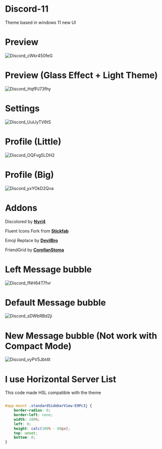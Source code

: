 # Discord-11
Theme based in windows 11 new UI

# Preview
![Discord_cWkr450feG](https://user-images.githubusercontent.com/79029257/174322739-eb0cd7da-0a46-4998-a22b-2fe4a164499c.png)

# Preview (Glass Effect + Light Theme)
![Discord_HqfPJ73fhy](https://user-images.githubusercontent.com/79029257/174323411-3667e16d-9192-4e64-8775-e52d78095b17.png)

# Settings
![Discord_UulJyTV6tS](https://user-images.githubusercontent.com/79029257/174322848-0c175f8d-906d-4496-a6ff-f0dd904c76ec.png)

# Profile (Little)
![Discord_OQFvg5LDH2](https://user-images.githubusercontent.com/79029257/160949252-ddb250b0-3a0c-4660-83f2-2cb676ebf1d9.png)

# Profile (Big)
![Discord_yxYOkD2Qva](https://user-images.githubusercontent.com/79029257/160949269-3d847d86-928a-4198-b474-3a17262a23a9.png)

# Addons
Discolored by **[Nyri4](https://github.com/NYRI4/Discolored)**

Fluent Icons Fork from **[Stickfab](https://github.com/stickfab/pc-fluenticons)**

Emoji Replace by **[DevilBro](https://github.com/mwittrien/BetterDiscordAddons/blob/master/Themes/EmojiReplace/EmojiReplace.theme.css)**

FriendGrid by **[CorellanStoma](https://github.com/CreArts-Community/Friends-Grid)**

# Left Message bubble
![Discord_fNH64T7fvr](https://user-images.githubusercontent.com/79029257/174322112-318e087f-9544-4e84-bf07-b7c388ad4f0a.png)

# Default Message bubble
![Discord_sDWbRBd2ji](https://user-images.githubusercontent.com/79029257/174322280-abeb26c8-f33c-4dac-be7b-953dab09482f.png)

# New Message bubble (Not work with Compact Mode)
![Discord_vyPV5Jbt4t](https://user-images.githubusercontent.com/79029257/174322307-7d75edb8-3ab2-43da-a0af-682038bbffee.png)

# I use Horizontal Server List
This code made HSL compatible with the theme
```css

#app-mount .standardSidebarView-E9Pc3j {
    border-radius: 0;
    border-left: none;
    width: 100%;
    left: 0;
    height: calc(100% - 60px);
    top: unset;
    bottom: 0;
}
```
